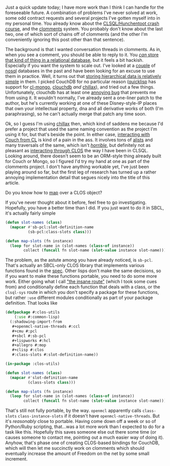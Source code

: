 Just a quick update today; I have more work than I think I can handle for the foreseeable future. A combination of problems I've never solved at work, some odd contract requests and several projects I've gotten myself into in my personal time. You already know about the [CLSQL/Hunchentoot crash course](http://langnostic.blogspot.com/2011/08/cl-chan-clsql-and-hunchentoot-crash.html), and the [clomments](https://github.com/Inaimathi/clomments) system. You probably don't know about the last two, one of which sort of chains off of clomments (and the other I'm conveniently ignoring this post other than that sentence).

The background is that I wanted conversation threads in clomments. As in, when you see a comment, you should be able to reply to it. You [*can* store that kind of thing in a relational database](http://www.ferdychristant.com/blog/archive/DOMM-7QJPM7), but it feels a bit hackish. Especially if you want the system to scale out. I've looked at a [couple](http://www.mongodb.org/) of [nosql](http://couchdb.apache.org/) databases in the past and have been looking for an excuse to use them in practice. Well, it turns out that [storing hierarchical data is relatively simple](http://wiki.apache.org/couchdb/How_to_store_hierarchical_data) in them. I picked CouchDB for no particular reason ([quicklisp](https://github.com/fons/cl-mongo) has support for [cl-mongo](https://github.com/fons/cl-mongo), [clouchdb](http://common-lisp.net/project/clouchdb/) *and* [chillax](https://github.com/sykopomp/chillax)), and tried out a few things. Unfortunately, clouchdb has at least one [annoying bug](http://stackoverflow.com/questions/7537018/clouchdb-error-with-id) that prevents me from using it. It wouldn't normally, I've already sent a one-liner patch to the author, but he's currently working at one of these Disney-style-IP places that own your intellectual property, dna and all derivative works of both (I'm paraphrasing), so he can't actually merge that patch any time soon.

Ok, so I guess I'm using [chillax](http://wiki.apache.org/couchdb/Chillax) then, which kind of saddens me because I'd prefer a project that used the same naming convention as the project I'm using it for, but that's beside the point. In either case, [interacting with Couch from CL](http://common-lisp.net/project/clouchdb/#examples) is kind of a pain in the ass. It involves tons of [alists](http://www.ida.liu.se/imported/cltl/clm/node153.html) and many traversals of the same, which isn't *[horrible](http://drhorrible.com/)*, but definitely not as pleasant as [interacting through CLOS](http://drhorrible.com/) the way I have been in CLSQL. Looking around, there doesn't seem to be an ORM-style thing already built for Couch or Mongo, so I figured I'd try my hand at one as part of the clomments project. I don't have anything workable yet, I've just been playing around so far, but the first leg of research has turned up a rather annoying implementation detail that segues nicely into the title of this article.

Do you know how to [map](http://www.lispworks.com/documentation/HyperSpec/Body/f_mapc_.htm) over a CLOS object?

If you've never thought about it before, feel free to go investigating. Hopefully, you have a better time than I did. If you just want to do it in SBCL, it's actually fairly simple

```lisp
(defun slot-names (class)
  (mapcar #'sb-pcl:slot-definition-name
          (sb-pcl:class-slots class)))

(defun map-slots (fn instance)
  (loop for slot-name in (slot-names (class-of instance))
        collect (funcall fn slot-name (slot-value instance slot-name))))
```

The problem, as the astute among you have already noticed, is `sb-pcl`. That's actually an SBCL-only CLOS library that implements various functions found in the [spec](http://www.cs.cmu.edu/afs/cs/project/ai-repository/ai/lang/lisp/doc/standard/ansi/clos/0.html). Other lisps don't make the same decisions, so if you want to make these functions portable, you need to do some more work. Either going what I call ["the insane route"](http://stackoverflow.com/questions/3086561/make-clos-objects-printable-in-lisp) (which I took some cues from) and conditionally define each function that deals with a class, or the `clsql-sys` route in which you don't specify a package for these functions, but rather `:use` different modules conditionally as part of your package definition. That looks like 

```lisp
(defpackage #:clos-utils
    (:use #:common-lisp)
  (:shadowing-import-from 
   #+openmcl-native-threads #:ccl
   #+cmu #:pcl
   #+sbcl #:sb-pcl
   #+lispworks #:hcl
   #+allegro #:mop
   #+clisp #:clos
   #:class-slots #:slot-definition-name))

(in-package :clos-utils)

(defun slot-names (class)
  (mapcar #'slot-definition-name
          (class-slots class)))

(defun map-slots (fn instance)
  (loop for slot-name in (slot-names (class-of instance))
        collect (funcall fn slot-name (slot-value instance slot-name))))
```

That's still not fully portable, by the way. `openmcl` apparently calls `class-slots` `class-instance-slots` if it doesn't have `openmcl-native-threads`. But it's *reasonably* close to portable. Having come down off a week or so of Python/Ruby scripting, that...was a lot more work than I expected to do for a task like this. Hopefully this saves someone else out there some time (or causes someone to contact me, pointing out a much easier way of doing it). Anyhow, that's phase one of creating CLOS-based bindings for CouchDB, which will then let me succinctly work on clomments which should eventually increase the amount of Freedom on the net by some small increment.
